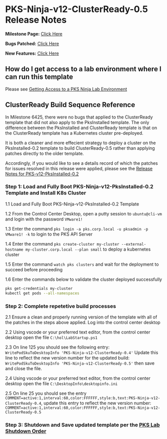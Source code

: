 # PKS-Ninja-v12-ClusterReady-0.5 Release Notes

**Milestone Page:** [Click Here](https://github.com/CNA-Tech/PKS-Ninja/milestone/1)

**Bugs Patched:** [Click Here](https://github.com/CNA-Tech/PKS-Ninja/issues?utf8=%E2%9C%93&q=label%3AAppliesTo%2FvAppTemplate%2Fv12-ClusterReady-0.4++milestone%3AMilestone6425+)

**New Features:** [Click Here](https://github.com/CNA-Tech/PKS-Ninja/issues?utf8=%E2%9C%93&q=label:enhancement/newFeature+label:AppliesTo/vAppTemplate/v12-ClusterReady++milestone:Milestone6425)

## How do I get access to a lab environment where I can run this template

Please see [Getting Access to a PKS Ninja Lab Environment](https://github.com/CNA-Tech/PKS-Ninja/tree/Pks1.4/Courses/GetLabAccess-LA8528)

## ClusterReady Build Sequence Reference

In Milestone 6425, there were no bugs that applied to the ClusterReady template that did not also apply to the PksInstalled template. The only difference between the PksInstalled and ClusterReady template is that on the ClusterReady template has a Kubernetes cluster pre-deployed.

It is both a cleaner and more effecient strategy to deploy a cluster on the PksInstalled-0.2 template to build ClusterReady-0.5 rather than applying patches directly to the older template. 

Accordingly, if you would like to see a details record of which the patches for issues resolved in this release were applied, please see the [Release Notes for PKS-v12-PksInstalled-0.2]()

### Step 1: Load and Fully Boot PKS-Ninja-v12-PksInstalled-0.2 Template and Install K8s Cluster

1.1 Load and Fully Boot PKS-Ninja-v12-PksInstalled-0.2 Template

1.2 From the Control Center Desktop, open a putty session to `ubuntu@cli-vm` and login with the password `VMware1!`

1.3 Enter the command `pks login -a pks.corp.local -u pksadmin -p VMware1! -k` to login to the PKS API Server

1.4 Enter the command `pks create-cluster my-cluster --external-hostname my-cluster.corp.local --plan small` to deploy a kubernetes cluster

1.5 Enter the command `watch pks clusters` and wait for the deployment to succeed before proceeding

1.6 Enter the commands below to validate the cluster deployed successfully

```bash
pks get-credentials my-cluster
kubectl get pods --all-namespaces
```

### Step 2: Complete repetetive build processes

2.1 Ensure a clean and properly running version of the template with all of the patches in the steps above applied. Log into the control center desktop

2.2 Using vscode or your preferred text editor, from the control center desktop open the file `C:\hol\LabStartup.ps1`

2.3 On line 125 you should see the following entry: `WritePodSkuToDesktopInfo 'PKS-Ninja-v12-ClusterReady-0.4'` Update this line to reflect the new version number for the updated build: `WritePodSkuToDesktopInfo 'PKS-Ninja-v12-ClusterReady-0.5'` then save and close the file. 

2.4 Using vscode or your preferred text editor, from the control center desktop open the file `C:\DesktopInfo\desktopinfo.ini`

2.5 On line 25 you should see the entry `COMMENT=active:1,interval:60,color:FFFFFF,style:b,text:PKS-Ninja-v12-ClusterReady-0.4`, update this entry to reflect the new version number: `COMMENT=active:1,interval:60,color:FFFFFF,style:b,text:PKS-Ninja-v12-ClusterReady-0.5`

### Step 3: Shutdown and Save updated template per the [PKS Lab Shutdown Order](https://confluence.eng.vmware.com/display/CNA/OneCloud+PKS+Lab+Startup+Optmization#OneCloudPKSLabStartupOptmization-PksLabShutdownOrder)